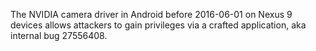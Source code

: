 The NVIDIA camera driver in Android before 2016-06-01 on Nexus 9 devices allows attackers to gain privileges via a crafted application, aka internal bug 27556408.